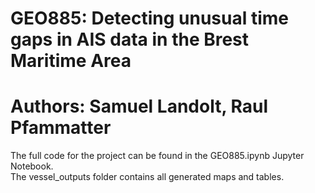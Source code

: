 # GEO885: Detecting unusual time gaps in AIS data in the Brest Maritime Area

# Authors: Samuel Landolt, Raul Pfammatter

The full code for the project can be found in the GEO885.ipynb Jupyter Notebook. <br>
The vessel_outputs folder contains all generated maps and tables.
